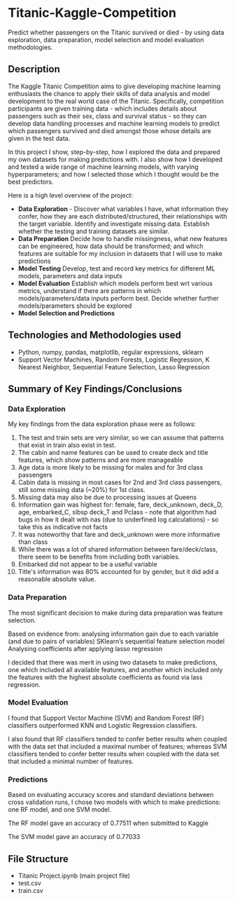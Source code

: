 # Titanic-Kaggle-Competition
Predict whether passengers on the Titanic survived or died - by using data exploration, data preparation, model selection and model evaluation methodologies.

## Description

The Kaggle Titanic Competition aims to give developing machine learning enthusiasts the chance to apply their skills of data analysis and model development to the real world case of the Titanic. Specifically, competition participants are given training data - which includes details about passengers such as their sex, class and survival status -  so they can develop data handling processes and machine learning models to predict which passengers survived and died amongst those whose details are given in the test data.

In this project I show, step-by-step, how I explored the data and prepared my own datasets for making predictions with. I also show how I developed and tested a wide range of machine learning models, with varying hyperparameters; and how I selected those which I thought would be the best predictors.

Here is a high level overview of the project:
- **Data Exploration** -  Discover what variables I have, what information they confer, how they are each distributed/structured, their relationships with the target variable. Identify and investigate missing data. Establish whether the testing and training datasets are similar.
- **Data Preparation** Decide how to handle missingness, what new features can be engineered, how data should be transformed; and which features are suitable for my inclusion in datasets that I will use to make predictions
- **Model Testing** Develop, test and record key metrics for different ML models, parameters and data inputs
- **Model Evaluation** Establish which models perform best wrt various metrics, understand if there are patterns in which models/parameters/data inputs perform best. Decide whether further models/parameters should be explored
- **Model Selection and Predictions**

## Technologies and Methodologies used
- Python, numpy, pandas, matplotlib, regular expressions, sklearn
- Support Vector Machines, Random Forests, Logistic Regression, K Nearest Neighbor, Sequential Feature Selection, Lasso Regression



## Summary of Key Findings/Conclusions
### Data Exploration
My key findings from the data exploration phase were as follows: 
1. The test and train sets are very similar, so we can assume that patterns that exist in train also exist in test.
2. The cabin and name features can be used to create deck and title features, which show patterns and are more manageable
3. Age data is more likely to be missing for males and for 3rd class passengers
4. Cabin data is missing in most cases for 2nd and 3rd class passengers, still some missing data (~20%) for 1st class.
5. Missing data may also be due to processing issues at Queens
6. Information gain was highest for: female, fare, deck_unknown, deck_D, age, embarked_C, sibsp deck_T and Pclass - note that algorithm had bugs in how it dealt with nas (due to underfined log calculations) - so take this as indicative not facts
7. It was noteworthy that fare and deck_unknown were more informative than class
8. While there was a lot of shared information between fare/deck/class, there seem to be benefits from including both variables.
9. Embarked did not appear to be a useful variable
10. Title's information was 80% accounted for by gender, but it did add a reasonable absolute value.

### Data Preparation

The most significant decision to make during data preparation was feature selection. 

Based on evidence from: 
analysing information gain due to each variable (and due to pairs of variables)
SKlearn’s sequential feature selection model
Analysing coefficients after applying lasso regression

I decided that there was merit in using two datasets to make predictions, one which included all available features, and another which included only the features with the highest absolute coefficients as found via lass regression.


### Model Evaluation

I found that Support Vector Machine (SVM) and Random Forest (RF) classifiers outperformed KNN and Logistic Regression classifiers. 

I also found that RF classifiers tended to confer better results when coupled with the data set that included a maximal number of features; whereas SVM classifiers tended to confer better results when coupled with the data set that included a minimal number of features.



### Predictions

Based on evaluating accuracy scores and standard deviations between cross validation runs, I  chose two models with which to make predictions: one RF model, and one SVM model.

The RF model gave an accuracy of 0.77511 when submitted to Kaggle

The SVM model gave an accuracy of 0.77033


## File Structure
- Titanic Project.ipynb (main project file)
- test.csv
- train.csv 
